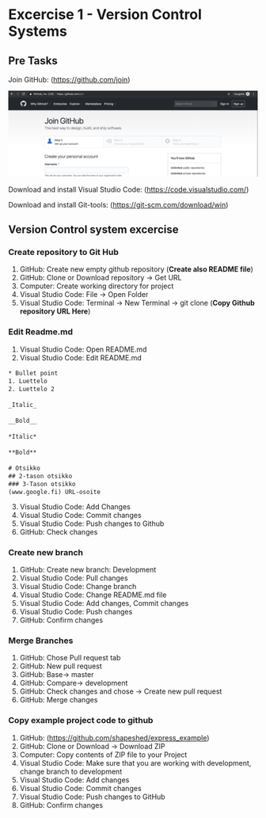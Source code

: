 # Excercise 1 - Version Control Systems
## Pre Tasks
Join GitHub: (https://github.com/join)

![Capture](/Excercise%201/Screencapture/JoinGithub.png?raw=true)

Download and install Visual Studio Code: (https://code.visualstudio.com/)

Download and install Git-tools: (https://git-scm.com/download/win)

## Version Control system excercise
### Create repository to Git Hub
1. GitHub: Create new empty github repository (__Create also README file__)
2. GitHub: Clone or Download repository -> Get URL
3. Computer: Create working directory for project
4. Visual Studio Code: File -> Open Folder
5. Visual Studio Code: Terminal -> New Terminal -> git clone (__Copy Github repository URL Here__)

### Edit Readme.md
1. Visual Studio Code: Open README.md
2. Visual Studio Code: Edit README.md
```
* Bullet point
1. Luettelo
2. Luettelo 2

_Italic_

__Bold__

*Italic*

**Bold**

# Otsikko
## 2-tason otsikko
### 3-Tason otsikko
(www.google.fi) URL-osoite
```
3. Visual Studio Code: Add Changes
4. Visual Studio Code: Commit changes
5. Visual Studio Code: Push changes to Github
6. GitHub: Check changes

### Create new branch
1. GitHub: Create new branch: Development
2. Visual Studio Code: Pull changes
3. Visual Studio Code: Change branch
4. Visual Studio Code: Change README.md file
5. Visual Studio Code: Add changes, Commit changes
6. Visual Studio Code: Push changes
7. GitHub: Confirm changes

### Merge Branches
1. GitHub: Chose Pull request tab
2. GitHub: New pull request
3. GitHub: Base-> master
4. GitHub: Compare-> development
5. GitHub: Check changes and chose -> Create new pull request
6. GitHub: Merge changes

### Copy example project code to github
1. GitHub: (https://github.com/shapeshed/express_example)
2. GitHub: Clone or Download -> Download ZIP
3. Computer: Copy contents of ZIP file to your Project
4. Visual Studio Code: Make sure that you are working with development, change branch to development
5. Visual Studio Code: Add changes
6. Visual Studio Code: Commit changes
7. Visual Studio Code: Push changes to GitHub
8. GitHub: Confirm changes

